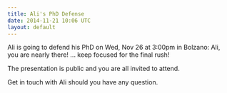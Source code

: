 ```yaml
---
title: Ali's PhD Defense
date: 2014-11-21 10:06 UTC
layout: default
---
```

Ali is going to defend his PhD on Wed, Nov 26 at 3:00pm in Bolzano: Ali, you are nearly there! ... keep focused for the final rush!

The presentation is public and you are all invited to attend.

Get in touch with Ali should you have any question.



